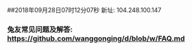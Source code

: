 ##2018年09月28日07时12分07秒 新址: 104.248.100.147
### 兔友常见问题及解答: https://github.com/wanggonging/d/blob/w/FAQ.md
